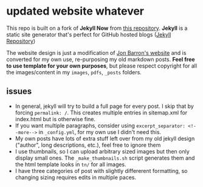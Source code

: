 # updated website whatever

This repo is built on a fork of **Jekyll Now** from [this repository](https://github.com/barryclark/jekyll-now). **Jekyll** is a static site generator that's perfect for GitHub hosted blogs ([Jekyll Repository](https://github.com/jekyll/jekyll))

The website design is just a modification of [Jon Barron's website](https://jonbarron.info/) and is converted for my own use, re-purposing my old markdown posts. **Feel free to use template for your own purposes**, but please respect copyright for all the images/content in my `images`, `pdfs`, `_posts` folders. 



## issues
* In general, jekyll will try to build a full page for every post. I skip that by forcing `permalink: /`. This creates multiple entries in sitemap.xml for index.html but is otherwise fine. 
* If you want multiple paragraphs, consider using `excerpt_separator: <!--more-->` in `_config.yml`, for my own use I didn't need this. 
* My own posts have lots of extra stuff left over from my old jekyll design ("author", long descriptions, etc.), feel free to ignore them
* I use thumbnails, so I can upload arbitrary sized images but then only display small ones. The `_make_thumbnails.sh` script generates them and the html template looks in `tn/` for all images. 
* I have three categories of post with slightly differerent formatting, so changing sizing requires edits in multiple paces. 
